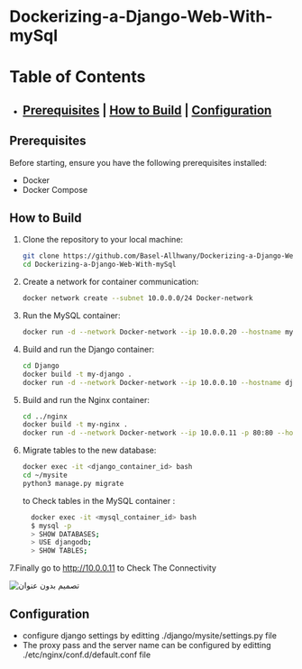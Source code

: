 # Dockerizing-a-Django-Web-With-mySql
# Table of Contents

-  ## [Prerequisites](#prerequisites)        |  [How to Build](#how-to-build)      |    [Configuration](#configuration)

## Prerequisites

Before starting, ensure you have the following prerequisites installed:

- Docker
- Docker Compose

## How to Build

1. Clone the repository to your local machine:

    ```bash
    git clone https://github.com/Basel-Allhwany/Dockerizing-a-Django-Web-With-mySql.git
    cd Dockerizing-a-Django-Web-With-mySql
    ```
2. Create a network for container communication:

    ```bash
    docker network create --subnet 10.0.0.0/24 Docker-network
    ```
 3. Run the MySQL container:
    
    ```bash
    docker run -d --network Docker-network --ip 10.0.0.20 --hostname mysql-database -e MYSQL_ROOT_PASSWORD=password -e MYSQL_DATABASE=djangodb mysql
    ```
4. Build and run the Django container:

    ```bash
    cd Django
    docker build -t my-django .
    docker run -d --network Docker-network --ip 10.0.0.10 --hostname django my-django
    ```

5. Build and run the Nginx container:

    ```bash
    cd ../nginx
    docker build -t my-nginx .
    docker run -d --network Docker-network --ip 10.0.0.11 -p 80:80 --hostname nginx my-nginx
    ```

6. Migrate tables to the new database:

    ```bash
    docker exec -it <django_container_id> bash
    cd ~/mysite
    python3 manage.py migrate
    ```
   to Check tables in the MySQL container :

     ```bash
       docker exec -it <mysql_container_id> bash
       $ mysql -p
       > SHOW DATABASES;
       > USE djangodb;
       > SHOW TABLES;
    ```
7.Finally go to http://10.0.0.11 to Check The Connectivity  

![تصميم بدون عنوان](https://github.com/Basel-Allhwany/Dockerizing-a-Django-Web-With-mySql/assets/165336853/2aae53e9-2b46-4ce6-a410-c4e6697c4f79)                                       

    
## Configuration
- configure django settings by editting ./django/mysite/settings.py file
- The proxy pass and the server name can be configured by editting ./etc/nginx/conf.d/default.conf file
